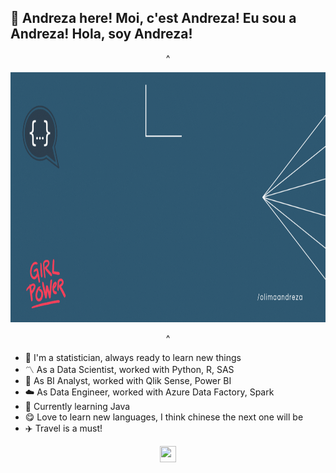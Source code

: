 ## :wave: Andreza here! Moi, c'est Andreza! Eu sou a Andreza! Hola, soy Andreza!
<div align='center'>

^

<img src="https://github.com/olimaandreza/olimaandreza/blob/2d369f3cde016e3ed75216e39ae63c2f711239d5/olimaandreza20x10.gif" width="800" height="400">

^
</div>



- :book: I'm a statistician, always ready to learn new things
- :part_alternation_mark: As a Data Scientist, worked with Python, R, SAS
- :pizza: As BI Analyst, worked with Qlik Sense, Power BI
- :cloud: As Data Engineer, worked with Azure Data Factory, Spark
- :muscle: Currently learning Java
- :yum: Love to learn new languages, I think chinese the next one will be 
- :airplane: Travel is a must!

<div align='center'>
<a href='https://www.linkedin.com/in/andrezaolima/'>
    <img width="26" height="26" src="https://img.icons8.com/metro/26/000000/linkedin.png"/>
</a>
</div>

<!--
**olimaandreza/olimaandreza** is a ✨ _special_ ✨ repository because its `README.md` (this file) appears on your GitHub profile.

Here are some ideas to get you started:

- 🔭 I’m currently working on ...
- 🌱 I’m currently learning ...
- 👯 I’m looking to collaborate on ...
- 🤔 I’m looking for help with ...
- 💬 Ask me about ...
- 📫 How to reach me: ...
- 😄 Pronouns: ...
- ⚡ Fun fact: ...
-->
